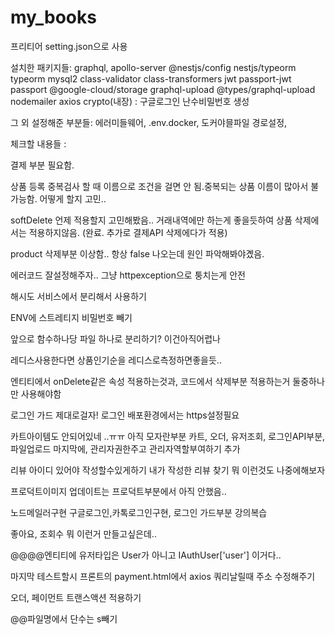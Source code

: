 # my_books

프리티어 setting.json으로 사용

설치한 패키지들: graphql, apollo-server @nestjs/config nestjs/typeorm typeorm mysql2 class-validator class-transformers
jwt passport-jwt passport
@google-cloud/storage graphql-upload @types/graphql-upload
nodemailer
axios
crypto(내장) : 구글로그인 난수비밀번호 생성

그 외 설정해준 부분들: 에러미들웨어, .env.docker, 도커야믈파일 경로설정,

체크할 내용들 :

결제 부분 필요함.

상품 등록 중복검사 할 때 이름으로 조건을 걸면 안 됨.중복되는 상품 이름이 많아서 불가능함.
어떻게 할지 고민..

softDelete 언제 적용할지 고민해봤음.. 거래내역에만 하는게 좋을듯하여 상품 삭제에서는 적용하지않음. (완료. 추가로 결제API 삭제에다가 적용)

product 삭제부분 이상함.. 항상 false 나오는데 원인 파악해봐야곘음.

에러코드 잘설정해주자.. 그냥 httpexception으로 퉁치는게 안전

해시도 서비스에서 분리해서 사용하기

ENV에 스트레티지 비밀번호 빼기

앞으로 함수하나당 파일 하나로 분리하기? 이건아직어렵나

레디스사용한다면 상품인기순을 레디스로측정하면좋을듯..

엔티티에서 onDelete같은 속성 적용하는것과, 코드에서 삭제부분 적용하는거 둘중하나만 사용해야함

로그인 가드 제대로걸자!
로그인 배포환경에서는 https설정필요

카트아이템도 안되어있네 ..ㅠㅠ
아직 모자란부분 카트, 오더, 유저조회, 로그인API부분, 파일업로드
마지막에, 관리자권한주고 관리자역할부여하기 추가

리뷰 아이디 있어야 작성할수있게하기
내가 작성한 리뷰 찾기 뭐 이런것도 나중에해보자

프로덕트이미지 업데이트는 프로덕트부분에서 아직 안했음..

노드메일러구현 구글로그인,카톡로그인구현, 로그인 가드부분 강의복습

좋아요, 조회수 뭐 이런거 만들고싶은데..

@@@@엔티티에 유저타입은 User가 아니고 IAuthUser['user'] 이거다..

마지막 테스트할시 프론트의 payment.html에서 axios 쿼리날릴때 주소 수정해주기

오더, 페이먼트 트랜스액션 적용하기

@@파일명에서 단수는 s빼기
